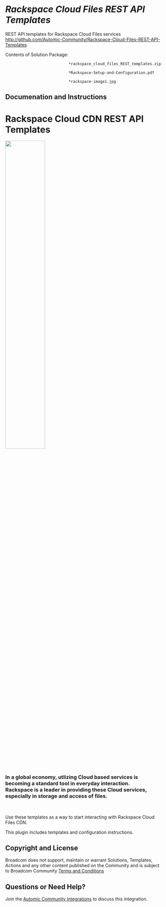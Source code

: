*Rackspace Cloud Files REST API Templates*
=============


REST API templates for Rackspace Cloud Files services
http://github.com/Automic-Community/Rackspace-Cloud-Files-REST-API-Templates

<!-- List of attached files -->
Contents of Solution Package:

						
								*rackspace_cloud_files_REST_templates.zip
								
								*Rackspace-Setup-and-Configuration.pdf
								
								*rackspace-image1.jpg
								
						


Documenation and Instructions
---

<h1>Rackspace Cloud CDN REST API Templates</h1>
<p><img style="width: 50%;" src="https://df3151666517a355c194-7f96aba474d1a72d6fb3c0ef3f37c089.ssl.cf1.rackcdn.com/images/logos/rackspace-cloud_files_logo-200.png" alt="" /></p>
<p>&nbsp;</p>
<h3>In a global economy, utlizing Cloud based services is becoming a standard tool in everyday interaction.<br /> Rackspace is a leader in providing these Cloud services, especially in storage and access of files.</h3>
<p>&nbsp;</p>
<p>Use these templates as a way to start interacting with Rackspace Cloud Files CDN.</p>
<p>This plugin includes templates and configuration instructions.</p>

Copyright and License
---

Broadcom does not support, maintain or warrant Solutions, Templates, Actions and any other content published on the Community and is subject to Broadcom Community [Terms and Conditions](https://community.broadcom.com/termsandconditions)


Questions or Need Help? 
---
Join the [Automic Community Integrations](https://community.broadcom.com/communities/community-home?CommunityKey=83e49dd4-b93e-464a-a343-2bb1e51c13ec) to discuss this integration.
